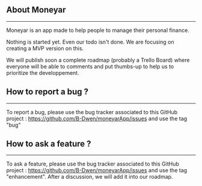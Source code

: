 ## About Moneyar

-----------
Moneyar is an app made to help people to manage their personal finance. 

Nothing is started yet. Even our todo isn't done. We are focusing on creating a MVP version on this.

We will publish soon a complete roadmap (probably a Trello Board) where everyone will be able to comments and put thumbs-up to help us to prioritize the developpement.

## How to report a bug ?

----
To report a bug, please use the bug tracker associated to this GitHub project : https://github.com/B-Dwen/moneyarApp/issues and use the tag "bug"

## How to ask a feature ?

----
To ask a feature, please use the bug tracker associated to this GitHub project : https://github.com/B-Dwen/moneyarApp/issues and use the tag "enhancement". After a discussion, we will add it into our roadmap. 

